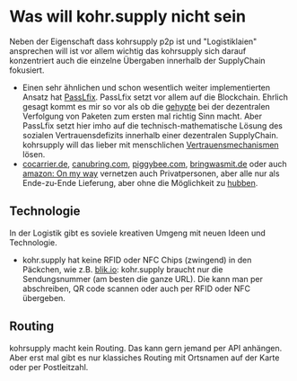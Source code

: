 # Was will kohr.supply nicht sein


Neben der Eigenschaft dass kohrsupply p2p ist und "Logistiklaien" ansprechen will ist vor allem wichtig das kohrsupply sich darauf konzentriert auch die einzelne Übergaben innerhalb der SupplyChain fokusiert.

* Einen sehr  ähnlichen und schon wesentlich weiter implementierten Ansatz hat [PassLfix](http://pacifics.org/). PassLfix setzt vor allem auf die Blockchain. Ehrlich gesagt kommt es mir so vor als ob die [gehypte](http://blog.fefe.de/?q=Blockchain) bei der dezentralen Verfolgung von Paketen zum ersten mal richtig Sinn macht. Aber PassLfix setzt hier imho auf die technisch-mathematische Lösung des sozialen Vertrauensdefizits innerhalb einer dezentralen SupplyChain. kohrsupply will das lieber mit menschlichen [Vertrauensmechanismen](https://github.com/klml/kohrsupply/issues/1) lösen.
* [cocarrier.de](https://cocarrier.de), [canubring.com](http://www.canubring.com), [piggybee.com](https://www.piggybee.com), [bringwasmit.de](https://www.bringwasmit.de) oder auch [amazon: On my way](https://www.logistik-watchblog.de/unternehmen/286-amazon-pakete-privatpersonen-liefern.html) vernetzen auch Privatpersonen, aber alle nur als Ende-zu-Ende Lieferung, aber ohne die Möglichkeit zu [hubben](/about/mitmachen).


## Technologie
In der Logistik gibt es soviele kreativen Umgeng mit neuen Ideen und Technologie.

* kohr.supply hat keine RFID oder NFC Chips (zwingend) in den Päckchen, wie z.B. [blik.io](https://www.blik.io): kohr.supply braucht nur die Sendungsnummer (am besten die ganze URL). Die kann man per abschreiben, QR code scannen oder auch per RFID oder NFC übergeben. 


## Routing

kohrsupply macht kein Routing. Das kann gern jemand  per API anhängen. Aber erst mal gibt es nur klassiches Routing mit Ortsnamen auf der Karte oder per Postleitzahl.

